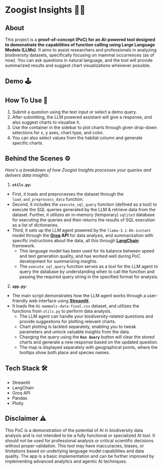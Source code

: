 # Zoogist Insights 🐘🦦

## About

This project is a **proof-of-concept (PoC) for an AI-powered tool designed to demonstrate the capabilities of function calling using Large Language Models (LLMs)**. It aims to assist researchers and professionals in analyzing biodiversity datasets, specifically focusing on mammal occurrences (as of now). You can ask questions in natural language, and the tool will provide summarized results and suggest chart visualizations whenever possible.

## Demo 🕹
<!--[![Streamlit App](https://static.streamlit.io/badges/streamlit_badge_black_white.svg)](https://zoogist-insights.streamlit.app/)-->

## How To Use 👀
1. Submit a question using the text input or select a demo query.
2. After submitting, the LLM powered assistant will give a response, and also suggest charts to visualise it.
3. Use the container in the sidebar to plot charts through given drop-down selections for x, y axes, chart type, and color.
4. You can also select values from the habitat column and generate specific charts. 


## Behind the Scenes ⚙

*Here's a breakdown of how Zoogist Insights processes your queries and delivers data insights:*

1.   **`utils.py`:**
- First, it loads and preprocesses the dataset through the `load_and_preprocess_data` function.
- Second, it includes the `execute_sql_query` function (defined as a tool) to execute the SQL queries generated by the LLM & retrieve data from the dataset. Further, it utilizes an in-memory (temporary) `sqlite3` database for executing the queries and then returns the results of SQL execution as a list of dictionaries.
- Third, it sets up the LLM agent powered by the `llama-3.1-8b-instant` model through the **[Groq](https://groq.com/) API** for data analysis, and summarization with specific instructions about the data, all this through **[LangChain](https://python.langchain.com/docs/introduction/)** framework.
  - This language model has been used for its balance between speed and text generation quality, and has worked well during PoC development for summarizing insights.
  - The `execute_sql_query` function serves as a tool for the LLM agent to query the database by understanding when to call the function and passing the required query string in the specified format for analysis.

2.    **`app.py`:**
- The main script demonstrates how the LLM agent works through a user-friendly web interface using **[Streamlit](https://streamlit.io/)**.
- It loads the `01-mammals-data-final.csv` dataset, and utilizes the functions from `utils.py` to perform data analysis.
  - The LLM agent can handle your biodiversity-related questions and provide suggestions for plotting relevant charts.
  - Chart plotting is tackled separately, enabling you to tweak parameters and unlock valuable insights from the data.
  - Changing the query using the **`Run Query`** button will clear the stored charts and generate a new response based on the updated question.
  - The map is displayed separately with geographical points, where the tooltips show both place and species names.


## Tech Stack 🛠

-   Streamlit
-   LangChain
-   Groq API
-   Pandas
-   Plotly

## Disclaimer ⚠

This PoC is a demonstration of the potential of AI in biodiversity data analysis and is not intended to be a fully functional or specialized AI tool. It should not be used for professional analysis or critical scientific decisions without proper validation. This tool may have inaccuracies, biases, or limitations based on underlying language model capabilities and data quality. The app is a basic implementation and can be further improved by implementing advanced analytics and agentic AI techniques.


<!--## Problem
Professionals in the biodiversity domain, both globally and in India, frequently encounter challenges when dealing with complex and large datasets related to species occurrences. These datasets often require:

-   **Specialized Skills:** Data analysis often demands advanced technical expertise, hindering accessibility for researchers without a strong background in programming or data science.
-   **Time-Consuming Processes:** Manual data exploration, filtering, and visualization can be tedious and time-intensive, slowing down research progress.
-   **Fragmented Tools:** Existing tools and solutions are often half-baked or scattered across different platforms, making it difficult to manage data analysis in a unified way.
-   **Lack of Natural Language Interaction:** Most existing tools rely on structured queries or GUIs, making it difficult to quickly explore data through intuitive natural language questions.

This leads to a common problem of the professionals and domain experts spending a lot of time extracting insights from data, instead of focusing on data collection & analysis itself, and there is a need for user-friendly and intelligent data analysis workflow.


## Solution 💡
Our MVP demonstrates how AI (both GenAI and Agentic AI) can address the above challenges by:

-   **Natural Language Processing:** The ability to ask questions using natural language, allowing intuitive interaction and access to complex datasets.
-   **Automated Data Analysis:** Leveraging large language models (LLMs) to generate SQL queries, perform basic analysis tasks like summarization and aggregation, reducing manual analysis efforts.
-   **Interactive Visualizations:** A user-friendly way for professionals to display the data in different types of charts and maps based on the insights generated by the AI assistant.-->


<!-- `utils.py` First-Draft Prompt:
"   1. Analyze the user's question carefully. If the question requires fetching data from `mammals_df` (e.g., filtering, selecting columns, doing calculations), generate an appropriate SQL query and call the `execute_sql_query` function to retrieve the data.\n"
"   2. The SQL query must start with `SELECT` and `FROM` keywords followed by the required column names. Use `WHERE` to filter the data based on specific conditions if needed.\n"
"   3. The SQL queries are case-insensitive and must only use column names mentioned above.\n"
"   4. The `execute_sql_query` function will return a dictionary with the `sql_query_result` (list of dictionaries) and a `message`.\n"
"   5. If `sql_query_result` is `None`, return the `message` as the final answer. Do not create any other summaries or charts if `sql_query_result` is `None`.\n"
"   6. If `sql_query_result` is not `None`, then based on the user's query and the data, decide what kind of visualization (chart type) would be suitable. The possible chart types are 'bar_chart', 'pie_chart', 'line_chart', 'scatter_plot'. You should also provide necessary columns for the x and y axes, and group by clause if needed.\n"
"   7. Return a JSON object with a 'visualization' key containing the chart type, x axis, y axis, group by column name (if applicable), as a python dictionary, after getting SQL results from `execute_sql_query` tool. Ensure the returned value is a valid python dictionary before generating any summary.\n"
"   8. Summarize the data and visualization insights based on the SQL result and generated chart type. Do not return the actual `sql_query_result` to the user. Instead, provide a high-level, easy to understand summary based on the user query.\n"
"   9. If the user question can be answered without querying the `mammals_df`, answer directly without using the `execute_sql_query` function. Do not return empty JSON object if no SQL query is required.\n"
"   10. To extract the year from the 'date' column, use the SQL function `strftime('%Y', date)` in your query, when the user specifically asks for anything related to observation year. Use date column only if specifically asked for.\n"-->

